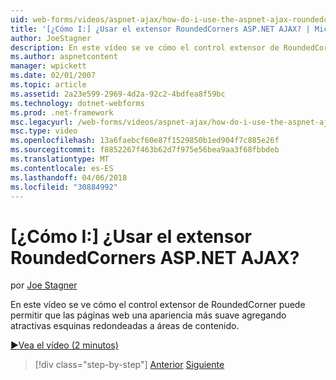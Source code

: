 ```yaml
---
uid: web-forms/videos/aspnet-ajax/how-do-i-use-the-aspnet-ajax-roundedcorners-extender
title: '[¿Cómo I:] ¿Usar el extensor RoundedCorners ASP.NET AJAX? | Microsoft Docs'
author: JoeStagner
description: En este vídeo se ve cómo el control extensor de RoundedCorner puede permitir que las páginas web una apariencia más suave agregando atractivas esquinas redondeadas al área de contenido...
ms.author: aspnetcontent
manager: wpickett
ms.date: 02/01/2007
ms.topic: article
ms.assetid: 2a23e599-2969-4d2a-92c2-4bdfea8f59bc
ms.technology: dotnet-webforms
ms.prod: .net-framework
msc.legacyurl: /web-forms/videos/aspnet-ajax/how-do-i-use-the-aspnet-ajax-roundedcorners-extender
msc.type: video
ms.openlocfilehash: 13a6faebcf60e87f1529850b1ed904f7c885e26f
ms.sourcegitcommit: f8852267f463b62d7f975e56bea9aa3f68fbbdeb
ms.translationtype: MT
ms.contentlocale: es-ES
ms.lasthandoff: 04/06/2018
ms.locfileid: "30884992"
---
```

<a name="how-do-i-use-the-aspnet-ajax-roundedcorners-extender"></a>[¿Cómo I:] ¿Usar el extensor RoundedCorners ASP.NET AJAX?
====================
por [Joe Stagner](https://github.com/JoeStagner)

En este vídeo se ve cómo el control extensor de RoundedCorner puede permitir que las páginas web una apariencia más suave agregando atractivas esquinas redondeadas a áreas de contenido.

[&#9654;Vea el vídeo (2 minutos)](https://channel9.msdn.com/Blogs/ASP-NET-Site-Videos/how-do-i-use-the-aspnet-ajax-roundedcorners-extender)

> [!div class="step-by-step"]
> [Anterior](how-do-i-use-an-aspnet-ajax-scriptmanagerproxy.md)
> [Siguiente](how-do-i-use-the-aspnet-ajax-timer-control.md)
